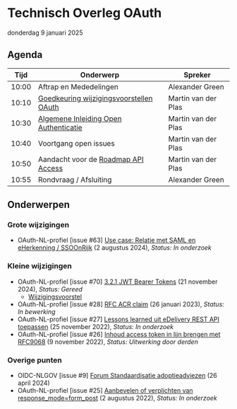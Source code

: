 <!-----------------------------







   :warning: Dit bestand wordt automatisch gegenereerd.
   :warning: Handmatige toevoegingen worden overschreven.







----------------------------->
# Technisch Overleg OAuth

donderdag 9 januari 2025

## Agenda

| Tijd | Onderwerp |Spreker|
| --- | --- | --- |
| 10:00 | Aftrap en Mededelingen  |  Alexander Green |
| 10:10 | [Goedkeuring wijzigingsvoorstellen OAuth](https://github.com/Logius-standaarden/OAuth-NL-profiel/pulls) | Martin van der Plas |
| 10:30 | [Algemene Inleiding Open Authenticatie](https://logius-standaarden.github.io/OAuth-Inleiding/) | Martin van der Plas |
| 10:40 | Voortgang open issues | Martin van der Plas |
| 10:50 | Aandacht voor de [Roadmap API Access](https://github.com/orgs/Logius-standaarden/projects/2/) |  Martin van der Plas |
| 10:55 | Rondvraag / Afsluiting | Alexander Green |

## Onderwerpen

### Grote wijzigingen
* OAuth-NL-profiel [issue #63] [Use case: Relatie met SAML en eHerkenning / SSOOnRijk](https://github.com/Logius-standaarden/OAuth-NL-profiel/issues/63) (2 augustus 2024), _Status: In onderzoek_

### Kleine wijzigingen
* OAuth-NL-profiel [issue #70] [3.2.1 JWT Bearer Tokens](https://github.com/Logius-standaarden/OAuth-NL-profiel/issues/70) (21 november 2024), _Status: Gereed_
  * [Wijzigingsvoorstel](https://github.com//Logius-standaarden/OAuth-NL-profiel/pull/71/files)
* OAuth-NL-profiel [issue #28] [RFC ACR claim](https://github.com/Logius-standaarden/OAuth-NL-profiel/issues/28) (26 januari 2023), _Status: In bewerking_
* OAuth-NL-profiel [issue #27] [Lessons learned uit eDelivery REST API toepassen](https://github.com/Logius-standaarden/OAuth-NL-profiel/issues/27) (25 november 2022), _Status: In onderzoek_
* OAuth-NL-profiel [issue #26] [Inhoud access token in lijn brengen met RFC9068](https://github.com/Logius-standaarden/OAuth-NL-profiel/issues/26) (9 november 2022), _Status: Uitwerking door derden_

### Overige punten
* OIDC-NLGOV [issue #9] [Forum Standaardisatie adoptieadviezen](https://github.com/Logius-standaarden/OIDC-NLGOV/issues/9) (26 april 2024)
* OAuth-NL-profiel [issue #25] [Aanbevelen of verplichten van response_mode=form_post](https://github.com/Logius-standaarden/OAuth-NL-profiel/issues/25) (2 augustus 2022), _Status: In onderzoek_
